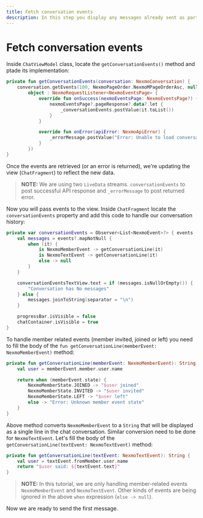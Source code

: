 ```yaml
---
title: Fetch conversation events
description: In this step you display any messages already sent as part of this Conversation
---
```


# Fetch conversation events

Inside `ChatViewModel` class, locate the `getConversationEvents()` method and ptade its implementation:

```kotlin
private fun getConversationEvents(conversation: NexmoConversation) {
    conversation.getEvents(100, NexmoPageOrder.NexmoMPageOrderAsc, null,
        object : NexmoRequestListener<NexmoEventsPage> {
            override fun onSuccess(nexmoEventsPage: NexmoEventsPage?) {
                nexmoEventsPage?.pageResponse?.data?.let {
                    _conversationEvents.postValue(it.toList())
                }
            }

            override fun onError(apiError: NexmoApiError) {
                _errorMessage.postValue("Error: Unable to load conversation events ${apiError.message}")
            }
        })
}
```

Once the events are retrieved (or an error is returned), we're updating the view (`ChatFragment`) to reflect the new data.

> **NOTE:** We are using two `LiveData` streams. `conversationEvents` to post successful API response and `_errorMessage` to post returned error.

Now you will pass events to the view. Inside `ChatFragment` locate the `conversationEvents` property and add this code to handle our conversation history:

```kotlin
private var conversationEvents = Observer<List<NexmoEvent>?> { events ->
    val messages = events?.mapNotNull {
        when (it) {
            is NexmoMemberEvent -> getConversationLine(it)
            is NexmoTextEvent -> getConversationLine(it)
            else -> null
        }
    }

    conversationEventsTextView.text = if (messages.isNullOrEmpty()) {
        "Conversation has No messages"
    } else {
        messages.joinToString(separator = "\n")
    }

    progressBar.isVisible = false
    chatContainer.isVisible = true
}
```

To handle member related events (member invited, joined or left) you need to fill the body of the `fun getConversationLine(memberEvent: NexmoMemberEvent)` method:

```kotlin
private fun getConversationLine(memberEvent: NexmoMemberEvent): String {
    val user = memberEvent.member.user.name

    return when (memberEvent.state) {
        NexmoMemberState.JOINED -> "$user joined"
        NexmoMemberState.INVITED -> "$user invited"
        NexmoMemberState.LEFT -> "$user left"
        else -> "Error: Unknown member event state"
    }
}
```

Above method converts `NexmoMemberEvent` to a `String` that will be displayed as a single line in the chat conversation. Similar conversion need to be done for `NexmoTextEvent`. Let's fill the body of the `getConversationLine(textEvent: NexmoTextEvent)` method:

```kotlin
private fun getConversationLine(textEvent: NexmoTextEvent): String {
    val user = textEvent.fromMember.user.name
    return "$user said: ${textEvent.text}"
}
```

> **NOTE:** In this tutorial, we are only handling member-related events `NexmoMemberEvent` and `NexmoTextEvent`. Other kinds of events are being ignored in the above `when` expression (`else -> null`).

Now we are ready to send the first message.
